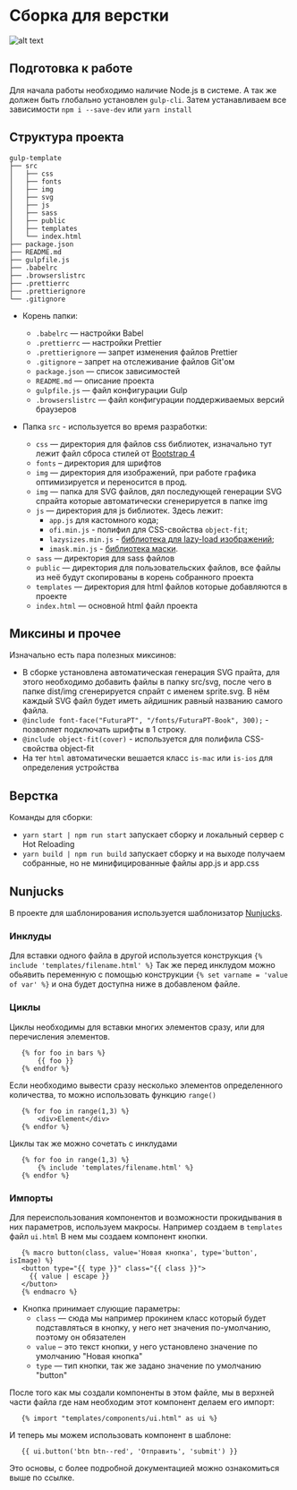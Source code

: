 # Сборка для верстки
![alt text](https://badgen.net/github/release/webzlodimir/gulp-template "Releases")

## Подготовка к работе

Для начала работы необходимо наличие Node.js в системе. А так же должен быть глобально установлен `gulp-cli`.
Затем устанавливаем все зависимости `npm i --save-dev` или `yarn install`

## Структура проекта

```
gulp-template
├── src
│   ├── css
│   ├── fonts
│   ├── img
│   ├── svg
│   ├── js
│   ├── sass
│   ├── public
│   ├── templates
│   └── index.html
├── package.json
├── README.md
├── gulpfile.js
├── .babelrc
├── .browserslistrc
├── .prettierrc
├── .prettierignore
└── .gitignore
```

* Корень папки:
    * ```.babelrc``` — настройки Babel
    * ```.prettierrc``` — настройки Prettier
    * ```.prettierignore``` — запрет изменения файлов Prettier
    * ```.gitignore``` – запрет на отслеживание файлов Git'ом
    * ```package.json``` — список зависимостей
    * ```README.md``` — описание проекта
    * ```gulpfile.js``` — файл конфигурации Gulp
    * ```.browserslistrc``` — файл конфигурации поддерживаемых версий браузеров
    
* Папка ```src``` - используется во время разработки:
    * ```css``` — директория для файлов css библиотек, изначально тут лежит файл сброса стилей от [Bootstrap 4](https://getbootstrap.com/)
    * ```fonts``` – директория для шрифтов
    * ```img``` — директория для изображений, при работе графика оптимизируется и переносится в прод.
    * ```img``` — папка для SVG файлов, дял последующей генерации SVG спрайта которые автоматически сгенерируется в папке img
    * ```js``` — директория для js библиотек. Здесь  лежит:
        - `app.js` для кастомного кода;
        - `ofi.min.js` - полифил для CSS-свойства `object-fit`;
        - `lazysizes.min.js` - [библиотека для lazy-load изображений](https://github.com/aFarkas/lazysizes);
        - `imask.min.js` - [библиотека маски](https://imask.js.org/guide.html).
    * ```sass``` — директория для sass файлов
    * ```public``` — директория для пользовательских файлов, все файлы из неё будут скопированы в корень собранного проекта
    * ```templates``` — директория для html файлов которые добавляются в проекте
    * ```index.html``` — основной html файл проекта

## Миксины и прочее
Изначально есть пара полезных миксинов:
 - В сборке установлена автоматическая генерация SVG прайта, для этого необходимо добавить файлы в папку src/svg, после чего в папке dist/img сгенерируется спрайт с именем sprite.svg. В нём каждый SVG файл будет иметь айдишник равный названию самого файла.
 - `@include font-face("FuturaPT", "/fonts/FuturaPT-Book", 300);` - позволяет подключать шрифты в 1 строку.
 - `@include object-fit(cover)` - используется для полифила CSS-свойства object-fit
 - На тег `html` автоматически вешается класс `is-mac` или `is-ios` для определения устройства
 
 ## Верстка
Команды для сборки:
 - `yarn start | npm run start` запускает сборку и локальный сервер с Hot Reloading
 - `yarn build | npm run build` запускает сборку и на выходе получаем собранные, но не минифицированные  файлы app.js и app.css
 
 ## Nunjucks
 В проекте для шаблонирования используется шаблонизатор [Nunjucks](https://mozilla.github.io/nunjucks/templating.html).
 
 ### Инклуды
 Для вставки одного файла в другой используется конструкция ```{% include 'templates/filename.html' %}```
 Так же перед инклудом можно обьявить переменную с помощью конструкции ```{% set varname = 'value of var' %}``` и она будет доступна ниже в добавленом файле.
 
 ### Циклы
 Циклы необходимы для вставки многих элементов сразу, или для перечисления элементов.
 ```
    {% for foo in bars %}
        {{ foo }}
    {% endfor %}
 ```

 Если необходимо вывести сразу несколько элементов определенного количества, то можно использовать функцию ```range()```
 ```
    {% for foo in range(1,3) %}
        <div>Element</div>
    {% endfor %}
 ```
 Циклы так же можно сочетать с инклудами
 ```
    {% for foo in range(1,3) %}
        {% include 'templates/filename.html' %}
    {% endfor %}
 ```

 ### Импорты
 Для переиспользования компонентов и возможности прокидывания в них параметров, используем макросы. Например создаем в ```templates``` файл ```ui.html```
 В нем мы создаем компонент кнопки.
 ```
    {% macro button(class, value='Новая кнопка', type='button', isImage) %}
    <button type="{{ type }}" class="{{ class }}">
      {{ value | escape }}
    </button>
    {% endmacro %}
 ```
 * Кнопка принимает слующие параметры:
     * ```class``` — сюда мы например прокинем класс который будет подставляться в кнопку, у него нет значения по-умолчанию, поэтому он обязателен
     * ```value``` – это текст кнопки, у него установлено значение по умолчанию "Новая кнопка"
     * ```type``` — тип кнопки, так же задано значение по умолчанию "button"
     
 После того как мы создали компоненты в этом файле, мы в верхней части файла где нам необходим этот компонент делаем его импорт:
 
 ```
    {% import "templates/components/ui.html" as ui %}
 ```

 И теперь мы можем использовать компонент в шаблоне:
 ```
    {{ ui.button('btn btn--red', 'Отправить', 'submit') }}
 ```

Это основы, с более подробной документацией можно ознакомиться выше по ссылке.
